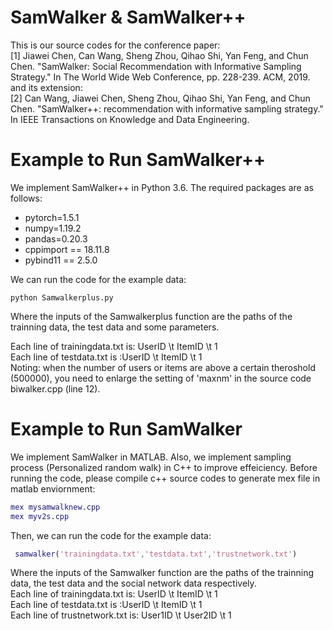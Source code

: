 # SamWalker & SamWalker++

This is our source codes for the conference paper: <br>
[1] Jiawei Chen, Can Wang, Sheng Zhou, Qihao Shi, Yan Feng, and Chun Chen. "SamWalker: Social Recommendation with Informative Sampling Strategy." In The World Wide Web Conference, pp. 228-239. ACM, 2019. <br>
and its extension: <br>
[2] Can Wang, Jiawei Chen, Sheng Zhou, Qihao Shi, Yan Feng, and Chun Chen. "SamWalker++: recommendation with informative sampling strategy." In IEEE Transactions on Knowledge and Data Engineering.

# Example to Run SamWalker++
We implement SamWalker++ in Python 3.6. The required packages are as follows:

- pytorch=1.5.1 <br>
- numpy=1.19.2 <br>
- pandas=0.20.3 <br>
- cppimport == 18.11.8 <br>
- pybind11 == 2.5.0 <br>

We can run the code for the example data: <br>
```shell
python Samwalkerplus.py
```
Where the inputs of the Samwalkerplus function are the paths of the trainning data, the test data and some parameters. <br>

Each line of trainingdata.txt is: UserID \t ItemID \t 1 <br>
Each line of testdata.txt is :UserID \t ItemID \t 1 <br>
Noting: when the number of users or items are above a certain theroshold (500000), you need to enlarge the setting of 'maxnm' in the source code biwalker.cpp (line 12). <br>

# Example to Run SamWalker
We implement SamWalker in MATLAB. Also, we implement sampling process (Personalized random walk) in C++ to improve effeiciency. Before running the code, please compile c++ source codes to generate mex file in matlab enviornment:
```matlab
mex mysamwalknew.cpp
mex myv2s.cpp
```
Then,  we can run the code for the example data:
```matlab
 samwalker('trainingdata.txt','testdata.txt','trustnetwork.txt')
```
Where the inputs of the Samwalker function are the paths of the trainning data, the test data and the social network data respectively.<br>
Each line of trainingdata.txt is: UserID \t ItemID \t 1 <br>
Each line of testdata.txt is :UserID \t ItemID \t 1 <br>
Each line of trustnetwork.txt is: User1ID \t User2ID \t 1 <br>
